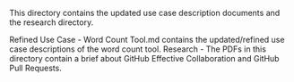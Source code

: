 This directory contains the updated use case description documents and the research directory.

Refined Use Case - Word Count Tool.md contains the updated/refined use case descriptions of the word count tool.
Research - The PDFs in this directory contain a brief about GitHub Effective Collaboration and GitHub Pull Requests.

